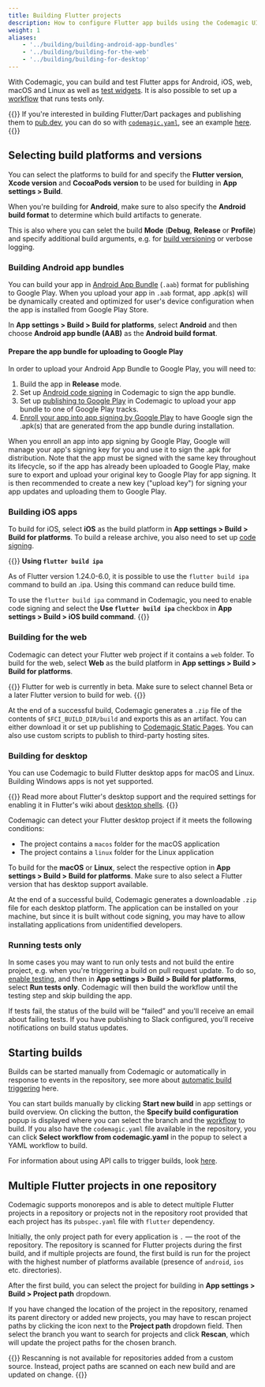 ```yaml
---
title: Building Flutter projects
description: How to configure Flutter app builds using the Codemagic UI
weight: 1
aliases:
    - '../building/building-android-app-bundles'
    - '../building/building-for-the-web'
    - '../building/building-for-desktop'
---
```


With Codemagic, you can build and test Flutter apps for Android, iOS, web, macOS and Linux as well as [test widgets](../testing/testing-widgets). It is also possible to set up a [workflow](../flutter/creating-workflows) that runs tests only.

{{<notebox>}}
If you're interested in building Flutter/Dart packages and publishing them to [pub.dev](https://pub.dev/), you can do so with [`codemagic.yaml`](../getting-started/yaml), see an example [here](../publishing-yaml/distribution/#publishing-a-flutter-package-to-pubdev).
{{</notebox>}}

## Selecting build platforms and versions

You can select the platforms to build for and specify the **Flutter version**, **Xcode version** and **CocoaPods version** to be used for building in **App settings > Build**.

When you're building for **Android**, make sure to also specify the **Android build format** to determine which build artifacts to generate.

This is also where you can selet the build **Mode** (**Debug**, **Release** or **Profile**) and specify additional build arguments, e.g. for [build versioning](../building/build-versioning) or verbose logging.

### Building Android app bundles

You can build your app in [Android App Bundle](https://developer.android.com/guide/app-bundle) (`.aab`) format for publishing to Google Play. When you upload your app in `.aab` format, app  .apk(s) will be dynamically created and optimized for user's device configuration when the app is installed from Google Play Store.

In **App settings > Build > Build for platforms**, select **Android** and then choose **Android app bundle (AAB)** as the **Android build format**.

#### Prepare the app bundle for uploading to Google Play

In order to upload your Android App Bundle to Google Play, you will need to:

1. Build the app in **Release** mode.
2. Set up [Android code signing](../code-signing/android-code-signing/) in Codemagic to sign the app bundle.
3. Set up [publishing to Google Play](../publishing/publishing-to-google-play/) in Codemagic to upload your app bundle to one of Google Play tracks.
4. [Enroll your app into app signing by Google Play](https://support.google.com/googleplay/android-developer/answer/7384423) to have Google sign the .apk(s) that are generated from the app bundle during installation.

When you enroll an app into app signing by Google Play, Google will manage your app's signing key for you and use it to sign the .apk for distribution. Note that the app must be signed with the same key throughout its lifecycle, so if the app has already been uploaded to Google Play, make sure to export and upload your original key to Google Play for app signing. It is then recommended to create a new key ("upload key") for signing your app updates and uploading them to Google Play.

### Building iOS apps

To build for iOS, select **iOS** as the build platform in **App settings > Build > Build for platforms**. To build a release archive, you also need to set up [code signing](../code-signing/ios-code-signing/).

{{<notebox>}}
**Using `flutter build ipa`**

As of Flutter version 1.24.0-6.0, it is possible to use the `flutter build ipa` command to build an .ipa. Using this command can reduce build time.

To use the `flutter build ipa` command in Codemagic, you need to enable code signing and select the **Use `flutter build ipa`** checkbox in **App settings > Build > iOS build command**.
{{</notebox>}}

### Building for the web

Codemagic can detect your Flutter web project if it contains a `web` folder. To build for the web, select **Web** as the build platform in **App settings > Build > Build for platforms**.

{{<notebox>}}
Flutter for web is currently in beta. Make sure to select channel Beta or a later Flutter version to build for web.
{{</notebox>}}

At the end of a successful build, Codemagic generates a `.zip` file of the contents of `$FCI_BUILD_DIR/build` and exports this as an artifact. You can either download it or set up publishing to [Codemagic Static Pages](../publishing/publishing-to-codemagic-static-pages/). You can also use custom scripts to publish to third-party hosting sites.

### Building for desktop

You can use Codemagic to build Flutter desktop apps for macOS and Linux. Building Windows apps is not yet supported. 

{{<notebox>}}
Read more about Flutter's desktop support and the required settings for enabling it in Flutter's wiki about [desktop shells](https://github.com/flutter/flutter/wiki/Desktop-shells).
{{</notebox>}}

Codemagic can detect your Flutter desktop project if it meets the following conditions:

- The project contains a `macos` folder for the macOS application
- The project contains a `linux` folder for the Linux application

To build for the **macOS** or **Linux**, select the respective option in **App settings > Build > Build for platforms**. Make sure to also select a Flutter version that has desktop support available.

At the end of a successful build, Codemagic generates a downloadable `.zip` file for each desktop platform. The application can be installed on your machine, but since it is built without code signing, you may have to allow installating applications from unidentified developers.

### Running tests only

In some cases you may want to run only tests and not build the entire project, e.g. when you're triggering a build on pull request update. To do so, [enable testing](../testing/running-automated-tests), and then in **App settings > Build > Build for platforms**, select **Run tests only**. Codemagic will then build the workflow until the testing step and skip building the app.

If tests fail, the status of the build will be “failed” and you'll receive an email about failing tests. If you have publishing to Slack configured, you'll receive notifications on build status updates.

## Starting builds

Builds can be started manually from Codemagic or automatically in response to events in the repository, see more about [automatic build triggering](./automatic-build-triggering) here. 

You can start builds manually by clicking **Start new build** in app settings or build overview. On clicking the button, the **Specify build configuration** popup is displayed where you can select the branch and the [workflow](./creating-workflows) to build. If you also have the `codemagic.yaml` file available in the repository, you can click **Select workflow from codemagic.yaml** in the popup to select a YAML workflow to build.

For information about using API calls to trigger builds, look [here](../rest-api/overview/).

## Multiple Flutter projects in one repository

Codemagic supports monorepos and is able to detect multiple Flutter projects in a repository or projects not in the repository root provided that each project has its `pubspec.yaml` file with `flutter` dependency.

Initially, the only project path for every application is `.` — the root of the repository. The repository is scanned for Flutter projects during the first build, and if multiple projects are found, the first build is run for the project with the highest number of platforms available (presence of `android`, `ios` etc. directories). 

After the first build, you can select the project for building in **App settings > Build > Project path** dropdown. 

If you have changed the location of the project in the repository, renamed its parent directory or added new projects, you may have to rescan project paths by clicking the icon next to the **Project path** dropdown field. Then select the branch you want to search for projects and click **Rescan**, which will update the project paths for the chosen branch.

{{<notebox>}}
Rescanning is not available for repositories added from a custom source. Instead, project paths are scanned on each new build and are updated on change.
{{</notebox>}}